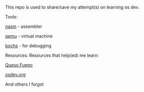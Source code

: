 This repo is used to share/save my attempt(s) on learning os dev.

Tools:

[nasm](https://nasm.us/) - assembler

[qemu](https://www.qemu.org/) - virtual machine 

[bochs](https://bochs.sourceforge.io/) - for debugging 

Resources:
Resources that help(ed) me learn:

[Queso Fuego](https://www.youtube.com/@QuesoFuego)

[osdev.org](https://wiki.osdev.org)

And others I forgot

